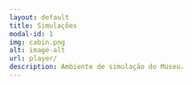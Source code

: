 ```yaml
---
layout: default
title: Simulações
modal-id: 1
img: cabin.png
alt: image-alt
url: player/
description: Ambiente de simulação do Museu.
---
```

